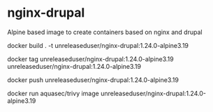 # nginx-drupal
Alpine based image to create containers based on nginx and drupal


docker build . -t unreleaseduser/nginx-drupal:1.24.0-alpine3.19 

docker tag unreleaseduser/nginx-drupal:1.24.0-alpine3.19 unreleaseduser/nginx-drupal:1.24.0-alpine3.19

docker push unreleaseduser/nginx-drupal:1.24.0-alpine3.19

docker run aquasec/trivy image unreleaseduser/nginx-drupal:1.24.0-alpine3.19 


